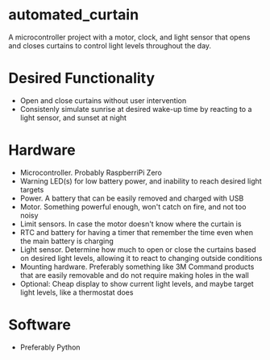 # automated_curtain
A microcontroller project with a motor, clock, and light sensor that opens and closes curtains to control light levels throughout the day.

# Desired Functionality

* Open and close curtains without user intervention
* Consistenly simulate sunrise at desired wake-up time by reacting to a light sensor, and sunset at night

# Hardware

* Microcontroller. Probably RaspberriPi Zero
* Warning LED(s) for low battery power, and inability to reach desired light targets
* Power. A battery that can be easily removed and charged with USB
* Motor. Something powerful enough, won't catch on fire, and not too noisy
* Limit sensors. In case the motor doesn't know where the curtain is
* RTC and battery for having a timer that remember the time even when the main battery is charging
* Light sensor. Determine how much to open or close the curtains based on desired light levels, allowing it to react to changing outside conditions
* Mounting hardware. Preferably something like 3M Command products that are easily removable and do not require making holes in the wall
* Optional: Cheap display to show current light levels, and maybe target light levels, like a thermostat does

# Software

* Preferably Python
